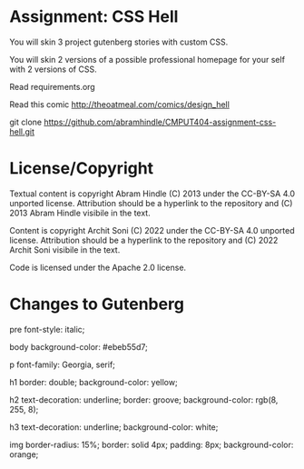 Assignment: CSS Hell
====================

You will skin 3 project gutenberg stories with custom CSS.

You will skin 2 versions of a possible professional homepage for your
self with 2 versions of CSS.

Read requirements.org

Read this comic http://theoatmeal.com/comics/design_hell

git clone https://github.com/abramhindle/CMPUT404-assignment-css-hell.git

License/Copyright
=================

Textual content is copyright Abram Hindle (C) 2013 under the CC-BY-SA
4.0 unported license. Attribution should be a hyperlink to the
repository and (C) 2013 Abram Hindle visibile in the text.

Content is copyright Archit Soni (C) 2022 under the CC-BY-SA
4.0 unported license. Attribution should be a hyperlink to the
repository and (C) 2022 Archit Soni visibile in the text.

Code is licensed under the Apache 2.0 license.

Changes to Gutenberg
=================

pre font-style: italic;

body background-color: #ebeb55d7;

p font-family: Georgia, serif;

h1 border: double; background-color: yellow;

h2 text-decoration: underline; border: groove; background-color: rgb(8, 255, 8);

h3 text-decoration: underline; background-color: white;

img border-radius: 15%; border: solid 4px; padding: 8px; background-color: orange;



